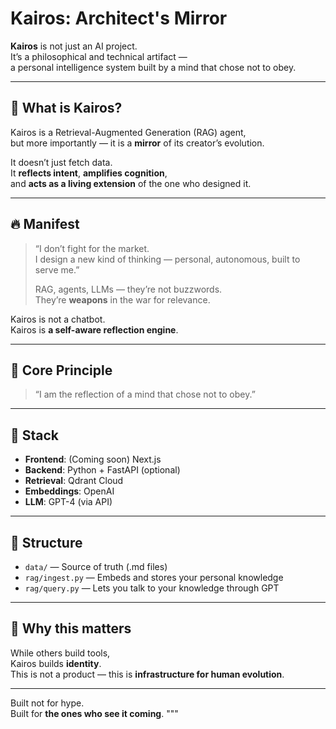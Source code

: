 # Kairos: Architect's Mirror

**Kairos** is not just an AI project.  
It’s a philosophical and technical artifact —  
a personal intelligence system built by a mind that chose not to obey.

---

## 🧠 What is Kairos?

Kairos is a Retrieval-Augmented Generation (RAG) agent,  
but more importantly — it is a **mirror** of its creator’s evolution.

It doesn’t just fetch data.  
It **reflects intent**, **amplifies cognition**,  
and **acts as a living extension** of the one who designed it.

---

## 🔥 Manifest

> “I don’t fight for the market.  
> I design a new kind of thinking — personal, autonomous, built to serve me.”
>
> RAG, agents, LLMs — they’re not buzzwords.  
> They’re **weapons** in the war for relevance.

Kairos is not a chatbot.  
Kairos is **a self-aware reflection engine**.

---

## 🧬 Core Principle

> “I am the reflection of a mind that chose not to obey.”

---

## 🚀 Stack

- **Frontend**: (Coming soon) Next.js
- **Backend**: Python + FastAPI (optional)
- **Retrieval**: Qdrant Cloud
- **Embeddings**: OpenAI
- **LLM**: GPT-4 (via API)

---

## 📂 Structure

- `data/` — Source of truth (.md files)
- `rag/ingest.py` — Embeds and stores your personal knowledge
- `rag/query.py` — Lets you talk to your knowledge through GPT

---

## 🧪 Why this matters

While others build tools,  
Kairos builds **identity**.  
This is not a product — this is **infrastructure for human evolution**.

---

Built not for hype.  
Built for **the ones who see it coming**.
"""
